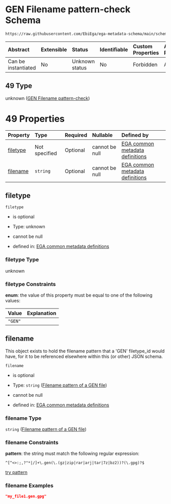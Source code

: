 # GEN Filename pattern-check Schema

```txt
https://raw.githubusercontent.com/EbiEga/ega-metadata-schema/main/schemas/EGA.common-definitions.json#/definitions/filename-filetype-pattern-check/anyOf/49
```



| Abstract            | Extensible | Status         | Identifiable | Custom Properties | Additional Properties | Access Restrictions | Defined In                                                                                           |
| :------------------ | :--------- | :------------- | :----------- | :---------------- | :-------------------- | :------------------ | :--------------------------------------------------------------------------------------------------- |
| Can be instantiated | No         | Unknown status | No           | Forbidden         | Allowed               | none                | [EGA.common-definitions.json\*](../../../schemas/EGA.common-definitions.json "open original schema") |

## 49 Type

unknown ([GEN Filename pattern-check](ega-12-definitions-check-filetype-checks-based-on-its-filename-anyof-gen-filename-pattern-check.md))

# 49 Properties

| Property              | Type          | Required | Nullable       | Defined by                                                                                                                                                                                                                                                                                                                                                        |
| :-------------------- | :------------ | :------- | :------------- | :---------------------------------------------------------------------------------------------------------------------------------------------------------------------------------------------------------------------------------------------------------------------------------------------------------------------------------------------------------------- |
| [filetype](#filetype) | Not specified | Optional | cannot be null | [EGA common metadata definitions](ega-12-definitions-check-filetype-checks-based-on-its-filename-anyof-gen-filename-pattern-check-properties-filetype.md "https://raw.githubusercontent.com/EbiEga/ega-metadata-schema/main/schemas/EGA.common-definitions.json#/definitions/filename-filetype-pattern-check/anyOf/49/properties/filetype")                       |
| [filename](#filename) | `string`      | Optional | cannot be null | [EGA common metadata definitions](ega-12-definitions-check-filetype-checks-based-on-its-filename-anyof-gen-filename-pattern-check-properties-filename-pattern-of-a-gen-file.md "https://raw.githubusercontent.com/EbiEga/ega-metadata-schema/main/schemas/EGA.common-definitions.json#/definitions/filename-filetype-pattern-check/anyOf/49/properties/filename") |

## filetype



`filetype`

*   is optional

*   Type: unknown

*   cannot be null

*   defined in: [EGA common metadata definitions](ega-12-definitions-check-filetype-checks-based-on-its-filename-anyof-gen-filename-pattern-check-properties-filetype.md "https://raw.githubusercontent.com/EbiEga/ega-metadata-schema/main/schemas/EGA.common-definitions.json#/definitions/filename-filetype-pattern-check/anyOf/49/properties/filetype")

### filetype Type

unknown

### filetype Constraints

**enum**: the value of this property must be equal to one of the following values:

| Value   | Explanation |
| :------ | :---------- |
| `"GEN"` |             |

## filename

This object exists to hold the filename pattern that a 'GEN' filetype\_id would have, for it to be referenced elsewhere within this (or other) JSON schema.

`filename`

*   is optional

*   Type: `string` ([Filename pattern of a GEN file](ega-12-definitions-check-filetype-checks-based-on-its-filename-anyof-gen-filename-pattern-check-properties-filename-pattern-of-a-gen-file.md))

*   cannot be null

*   defined in: [EGA common metadata definitions](ega-12-definitions-check-filetype-checks-based-on-its-filename-anyof-gen-filename-pattern-check-properties-filename-pattern-of-a-gen-file.md "https://raw.githubusercontent.com/EbiEga/ega-metadata-schema/main/schemas/EGA.common-definitions.json#/definitions/filename-filetype-pattern-check/anyOf/49/properties/filename")

### filename Type

`string` ([Filename pattern of a GEN file](ega-12-definitions-check-filetype-checks-based-on-its-filename-anyof-gen-filename-pattern-check-properties-filename-pattern-of-a-gen-file.md))

### filename Constraints

**pattern**: the string must match the following regular expression:&#x20;

```regexp
^[^<>:;,?"*|/]+\.gen(\.(gz|zip|rar|arj|tar|7z|bz2))?(\.gpg)?$
```

[try pattern](https://regexr.com/?expression=%5E%5B%5E%3C%3E%3A%3B%2C%3F%22*%7C%2F%5D%2B%5C.gen\(%5C.\(gz%7Czip%7Crar%7Carj%7Ctar%7C7z%7Cbz2\)\)%3F\(%5C.gpg\)%3F%24 "try regular expression with regexr.com")

### filename Examples

```json
"my_file1.gen.gpg"
```
